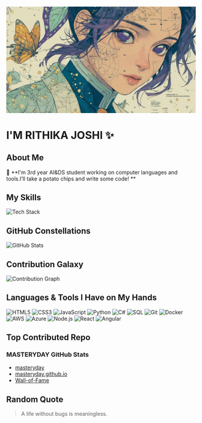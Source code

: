 ![Banner](https://github.com/rithikajoshi0-0/rrr/blob/main/shinobu.jpeg) <!-- Replace with your uploaded image URL, e.g., assets/banner.jpg -->

# I'M RITHIKA JOSHI ✨
## About Me
🌸 **I'm 3rd year AI&DS student working on computer languages and tools.I’ll take a potato chips and write some code!
**


## My Skills
![Tech Stack](https://skillicons.dev/icons?i=html,css,js,react,python,git,docker,aws,azure,react,angular)

## GitHub Constellations
![GitHub Stats](https://github-readme-stats.vercel.app/api?username=rithikajoshi0-0&show_icons=true&theme=radical)  


  

## Contribution Galaxy
![Contribution Graph](https://ghchart.rshah.org/rithikajoshi0-0)


## Languages & Tools I Have on My Hands
![HTML5](https://img.shields.io/badge/HTML5-E34F26?style=for-the-badge&logo=html5&logoColor=white) ![CSS3](https://img.shields.io/badge/CSS3-1572B6?style=for-the-badge&logo=css3&logoColor=white) ![JavaScript](https://img.shields.io/badge/JavaScript-F7DF1E?style=for-the-badge&logo=javascript&logoColor=black) ![Python](https://img.shields.io/badge/Python-3776AB?style=for-the-badge&logo=python&logoColor=white) ![C#](https://img.shields.io/badge/C%23-239120?style=for-the-badge&logo=c-sharp&logoColor=white) ![SQL](https://img.shields.io/badge/SQL-4479A1?style=for-the-badge&logo=sql&logoColor=white) ![Git](https://img.shields.io/badge/Git-F05032?style=for-the-badge&logo=git&logoColor=white) ![Docker](https://img.shields.io/badge/Docker-2496ED?style=for-the-badge&logo=docker&logoColor=white) ![AWS](https://img.shields.io/badge/AWS-232F3E?style=for-the-badge&logo=amazon-aws&logoColor=white) ![Azure](https://img.shields.io/badge/Azure-0078D4?style=for-the-badge&logo=microsoft-azure&logoColor=white) ![Node.js](https://img.shields.io/badge/Node.js-339933?style=for-the-badge&logo=nodedotjs&logoColor=white) ![React](https://img.shields.io/badge/React-61DAFB?style=for-the-badge&logo=react&logoColor=black) ![Angular](https://img.shields.io/badge/Angular-DD0031?style=for-the-badge&logo=angular&logoColor=white)

## Top Contributed Repo
### MASTERYDAY GitHub Stats
- [masteryday](https://github.com/rithikajoshi0-0/masteryday)  
- [masteryday.github.io](https://github.com/rithikajoshi0-0/masteryday.github.io)  
- [Wall-of-Fame](https://github.com/rithikajoshi0-0/Wall-of-Fame)  

## Random Quote
> A life without bugs is meaningless.
